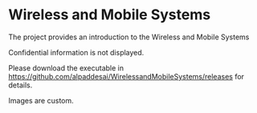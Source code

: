 # Wireless and Mobile Systems

The project provides an introduction to the Wireless and Mobile Systems

Confidential information is not displayed.

Please download the executable in https://github.com/alpaddesai/WirelessandMobileSystems/releases for details.

Images are custom.
